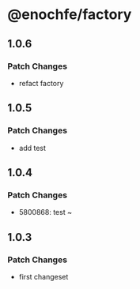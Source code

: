 # @enochfe/factory

## 1.0.6

### Patch Changes

- refact factory

## 1.0.5

### Patch Changes

- add test

## 1.0.4

### Patch Changes

- 5800868: test ~

## 1.0.3

### Patch Changes

- first changeset
